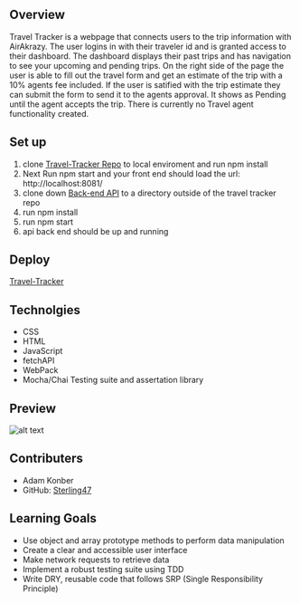 ## Overview 
Travel Tracker is a webpage that connects users to the trip information with AirAkrazy. The user logins in with their traveler id and is granted access to their dashboard. The dashboard displays their past trips and has navigation to see your upcoming and pending trips. On the right side of the page the user is able to fill out the travel form and get an estimate of the trip with a 10% agents fee included. If the user is satified with the trip estimate they can submit the form to send it to the agents approval. It shows as Pending until the agent accepts the trip. There is currently no Travel agent functionality created.
## Set up
  1. clone [Travel-Tracker Repo](https://github.com/Sterling47/webpack-starter-kit) to local enviroment and run npm install
  3. Next Run npm start and your front end should load the url: http://localhost:8081/
  4. clone down [Back-end API](https://github.com/turingschool-examples/travel-tracker-api) to a directory outside of the travel tracker repo
  5. run npm install
  6. run npm start
  7. api back end should be up and running
  ## Deploy
  [Travel-Tracker](https://sterling47.github.io/Travel-tracker/)
## Technolgies
  - CSS
  - HTML
  - JavaScript
  - fetchAPI
  - WebPack
  - Mocha/Chai Testing suite and assertation library
## Preview
![alt text](src/images/traveltracker2.GIF)
  
## Contributers
  - Adam Konber
  - GitHub: [Sterling47](https://github.com/Sterling47)
## Learning Goals
- Use object and array prototype methods to perform data manipulation
- Create a clear and accessible user interface
- Make network requests to retrieve data
- Implement a robust testing suite using TDD
- Write DRY, reusable code that follows SRP (Single Responsibility Principle)
